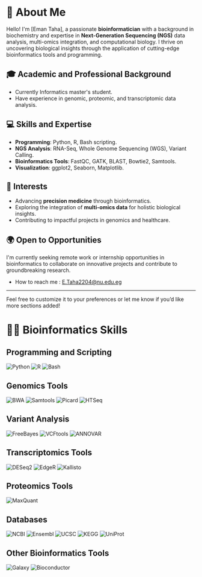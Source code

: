 
# 👋 About Me

Hello! I'm [Eman Taha], a passionate **bioinformatician** with a background in biochemistry and expertise in **Next-Generation Sequencing (NGS)** data analysis, multi-omics integration, and computational biology. I thrive on uncovering biological insights through the application of cutting-edge bioinformatics tools and programming.

## 🎓 Academic and Professional Background
- Currently Informatics master's student.
- Have experience in genomic, proteomic, and transcriptomic data analysis.

## 💻 Skills and Expertise
- **Programming**: Python, R, Bash scripting.
- **NGS Analysis**: RNA-Seq, Whole Genome Sequencing (WGS), Variant Calling.
- **Bioinformatics Tools**: FastQC, GATK, BLAST, Bowtie2, Samtools.
- **Visualization**: ggplot2, Seaborn, Matplotlib.

## 🌟 Interests
- Advancing **precision medicine** through bioinformatics.
- Exploring the integration of **multi-omics data** for holistic biological insights.
- Contributing to impactful projects in genomics and healthcare.

## 🌍 Open to Opportunities
I'm currently seeking remote work or internship opportunities in bioinformatics to collaborate on innovative projects and contribute to groundbreaking research.
- How to reach me : E.Taha2204@nu.edu.eg
---

Feel free to customize it to your preferences or let me know if you’d like more sections added!


<!---
EmanTahaNu/EmanTahaNu is a ✨ special ✨ repository because its `README.md` (this file) appears on your GitHub profile.
You can click the Preview link to take a look at your changes.
--->

# 👨‍💻 Bioinformatics Skills

## Programming and Scripting
![Python](https://img.shields.io/badge/Python-Bioinformatics-blue?logo=python&logoColor=white)
![R](https://img.shields.io/badge/R-Data%20Analysis-green?logo=r&logoColor=white)
![Bash](https://img.shields.io/badge/Bash-Scripting-yellow?logo=gnu-bash&logoColor=white)

## Genomics Tools
![BWA](https://img.shields.io/badge/BWA-Alignment-teal?logo=bwa&logoColor=white)
![Samtools](https://img.shields.io/badge/Samtools-BAM/VCF-red?logo=samtools&logoColor=white)
![Picard](https://img.shields.io/badge/Picard-Data%20Processing-brightgreen?logo=picard&logoColor=white)
![HTSeq](https://img.shields.io/badge/HTSeq-Count%20Reads-yellowgreen?logo=htseq&logoColor=white)

## Variant Analysis
![FreeBayes](https://img.shields.io/badge/FreeBayes-Variant%20Calling-darkblue?logo=freebayes&logoColor=white)
![VCFtools](https://img.shields.io/badge/VCFtools-Variant%20Filtering-lightgreen?logo=vcftools&logoColor=white)
![ANNOVAR](https://img.shields.io/badge/ANNOVAR-Annotation-purple?logo=annovar&logoColor=white)

## Transcriptomics Tools
![DESeq2](https://img.shields.io/badge/DESeq2-Differential%20Expression-lightblue?logo=deseq2&logoColor=white)
![EdgeR](https://img.shields.io/badge/EdgeR-Expression%20Analysis-brightgreen?logo=edger&logoColor=white)
![Kallisto](https://img.shields.io/badge/Kallisto-Transcript%20Quantification-yellowgreen?logo=kallisto&logoColor=white)

## Proteomics Tools
![MaxQuant](https://img.shields.io/badge/MaxQuant-Proteomics-brightgreen?logo=maxquant&logoColor=white)

## Databases
![NCBI](https://img.shields.io/badge/NCBI-Genomics-purple?logo=ncbi&logoColor=white)
![Ensembl](https://img.shields.io/badge/Ensembl-Annotation-lightblue?logo=ensembl&logoColor=white)
![UCSC](https://img.shields.io/badge/UCSC-Genome%20Browser-green?logo=ucscgenomebrowser&logoColor=white)
![KEGG](https://img.shields.io/badge/KEGG-Pathways-yellow?logo=kegg&logoColor=white)
![UniProt](https://img.shields.io/badge/UniProt-Protein%20Database-orange?logo=uniprot&logoColor=white)

## Other Bioinformatics Tools
![Galaxy](https://img.shields.io/badge/Galaxy-Platform-brightgreen?logo=galaxyproject&logoColor=white)
![Bioconductor](https://img.shields.io/badge/Bioconductor-R%20Packages-blue?logo=bioconductor&logoColor=white)
